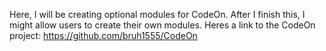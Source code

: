 Here, I will be creating optional modules for CodeOn. After I finish this, I might allow users to create their own modules.
Heres a link to the CodeOn project:
https://github.com/bruh1555/CodeOn
